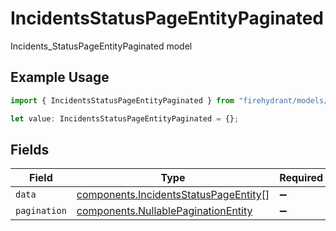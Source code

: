 # IncidentsStatusPageEntityPaginated

Incidents_StatusPageEntityPaginated model

## Example Usage

```typescript
import { IncidentsStatusPageEntityPaginated } from "firehydrant/models/components";

let value: IncidentsStatusPageEntityPaginated = {};
```

## Fields

| Field                                                                                          | Type                                                                                           | Required                                                                                       | Description                                                                                    |
| ---------------------------------------------------------------------------------------------- | ---------------------------------------------------------------------------------------------- | ---------------------------------------------------------------------------------------------- | ---------------------------------------------------------------------------------------------- |
| `data`                                                                                         | [components.IncidentsStatusPageEntity](../../models/components/incidentsstatuspageentity.md)[] | :heavy_minus_sign:                                                                             | N/A                                                                                            |
| `pagination`                                                                                   | [components.NullablePaginationEntity](../../models/components/nullablepaginationentity.md)     | :heavy_minus_sign:                                                                             | N/A                                                                                            |